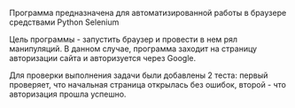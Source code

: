 Программа предназначена для автоматизированной работы в браузере средствами Python Selenium

Цель программы - запустить браузер и провести в нем рял манипуляций. В данном случае, программа заходит на страницу авторизации сайта и авторизуется через Google. 

Для проверки выполнения задачи были добавлены 2 теста: первый проверяет, что начальная страница открылась без ошибок, второй - что авторизация прошла успешно.
